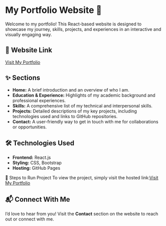 # My Portfolio Website 🌟

Welcome to my portfolio! This React-based website is designed to showcase my journey, skills, projects, and experiences in an interactive and visually engaging way.

## 🔗 Website Link
[Visit My Portfolio](https://kadithyareddy.github.io/Portfolio/)

## ✨ Sections
- **Home:** A brief introduction and an overview of who I am.
- **Education & Experience:** Highlights of my academic background and professional experiences.
- **Skills:** A comprehensive list of my technical and interpersonal skills.
- **Projects:** Detailed descriptions of my key projects, including technologies used and links to GitHub repositories.
- **Contact:** A user-friendly way to get in touch with me for collaborations or opportunities.

## 🛠️ Technologies Used
- **Frontend:** React.js
- **Styling:** CSS, Bootstrap
- **Hosting:** GitHub Pages

🚀 Steps to Run  Project
To view the project, simply visit the hosted link:[Visit My Portfolio](https://kadithyareddy.github.io/Portfolio/)

## 📬 Connect With Me
I’d love to hear from you! Visit the **Contact** section on the website to reach out or connect with me.
